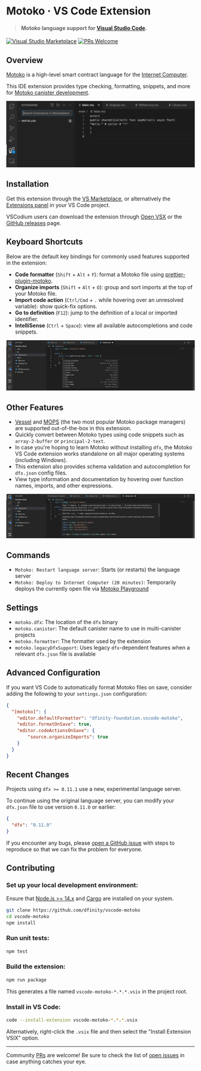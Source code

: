 # Motoko &middot; VS Code Extension

> #### Motoko language support for [Visual Studio Code](https://code.visualstudio.com/).

[![Visual Studio Marketplace](https://img.shields.io/visual-studio-marketplace/v/dfinity-foundation.vscode-motoko?color=brightgreen&logo=visual-studio-code)](https://marketplace.visualstudio.com/items?itemName=dfinity-foundation.vscode-motoko)
[![PRs Welcome](https://img.shields.io/badge/PRs-welcome-brightgreen.svg)](https://github.com/dfinity/prettier-plugin-motoko/issues)

## Overview

[Motoko](https://github.com/dfinity/motoko) is a high-level smart contract language for the [Internet Computer](https://internetcomputer.org/).

This IDE extension provides type checking, formatting, snippets, and more for [Motoko canister development](https://internetcomputer.org/docs/current/developer-docs/build/cdks/motoko-dfinity/motoko/).

[![Showcase](https://github.com/dfinity/vscode-motoko/raw/master/guide/assets/intro.webp)](https://marketplace.visualstudio.com/items?itemName=dfinity-foundation.vscode-motoko)

## Installation

Get this extension through the [VS Marketplace](https://marketplace.visualstudio.com/items?itemName=dfinity-foundation.vscode-motoko), or alternatively the [Extensions panel](https://code.visualstudio.com/docs/editor/extension-marketplace) in your VS Code project.

VSCodium users can download the extension through [Open VSX](https://open-vsx.org/extension/dfinity-foundation/vscode-motoko) or the [GitHub releases](https://github.com/dfinity/vscode-motoko/releases) page.

## Keyboard Shortcuts

Below are the default key bindings for commonly used features supported in the extension:

- **Code formatter** (`Shift` + `Alt` + `F`): format a Motoko file using [prettier-plugin-motoko](https://github.com/dfinity/prettier-plugin-motoko).
- **Organize imports** (`Shift` + `Alt` + `O`): group and sort imports at the top of your Motoko file.
- **Import code action** (`Ctrl/Cmd` + `.` while hovering over an unresolved variable): show quick-fix options. 
- **Go to definition** (`F12`): jump to the definition of a local or imported identifier.
- **IntelliSense** (`Ctrl` + `Space`): view all available autocompletions and code snippets. 

[![Snippets](https://github.com/dfinity/vscode-motoko/raw/master/guide/assets/snippets.png)](https://marketplace.visualstudio.com/items?itemName=dfinity-foundation.vscode-motoko)

## Other Features

- [Vessel](https://github.com/dfinity/vessel) and [MOPS](https://mops.one/) (the two most popular Motoko package managers) are supported out-of-the-box in this extension. 
- Quickly convert between Motoko types using code snippets such as `array-2-buffer` or `principal-2-text`.
- In case you're hoping to learn Motoko without installing `dfx`, the Motoko VS Code extension works standalone on all major operating systems (including Windows). 
- This extension also provides schema validation and autocompletion for `dfx.json` config files.
- View type information and documentation by hovering over function names, imports, and other expressions.

[![Tooltips](https://github.com/dfinity/vscode-motoko/raw/master/guide/assets/tooltips.png)](https://marketplace.visualstudio.com/items?itemName=dfinity-foundation.vscode-motoko)

## Commands

- `Motoko: Restart language server`: Starts (or restarts) the language server
- `Motoko: Deploy to Internet Computer (20 minutes)`: Temporarily deploys the currently open file via [Motoko Playground](https://m7sm4-2iaaa-aaaab-qabra-cai.raw.ic0.app/)

## Settings

- `motoko.dfx`: The location of the `dfx` binary
- `motoko.canister`: The default canister name to use in multi-canister projects
- `motoko.formatter`: The formatter used by the extension
- `motoko.legacyDfxSupport`: Uses legacy `dfx`-dependent features when a relevant `dfx.json` file is available

## Advanced Configuration

If you want VS Code to automatically format Motoko files on save, consider adding the following to your `settings.json` configuration:

```json
{
  "[motoko]": {
    "editor.defaultFormatter": "dfinity-foundation.vscode-motoko",
    "editor.formatOnSave": true,
    "editor.codeActionsOnSave": {
        "source.organizeImports": true
    }
  }
}
```

## Recent Changes

Projects using `dfx >= 0.11.1` use a new, experimental language server.

To continue using the original language server, you can modify your `dfx.json` file to use version `0.11.0` or earlier:

```json
{
  "dfx": "0.11.0"
}
```

If you encounter any bugs, please [open a GitHub issue](https://github.com/dfinity/vscode-motoko/issues) with steps to reproduce so that we can fix the problem for everyone. 

## Contributing

### Set up your local development environment:

Ensure that [Node.js >= 14.x](https://nodejs.org/en/) and [Cargo](https://doc.rust-lang.org/cargo/getting-started/installation.html) are installed on your system.

```bash
git clone https://github.com/dfinity/vscode-motoko
cd vscode-motoko
npm install
```

### Run unit tests:

```bash
npm test
```

### Build the extension:

```bash
npm run package
```

This generates a file named `vscode-motoko-*.*.*.vsix` in the project root.

### Install in VS Code:

```bash
code --install-extension vscode-motoko-*.*.*.vsix
```

Alternatively, right-click the `.vsix` file and then select the "Install Extension VSIX" option.

---

Community [PRs](https://github.com/dfinity/vscode-motoko/pulls) are welcome! Be sure to check the list of [open issues](https://github.com/dfinity/vscode-motoko/issues) in case anything catches your eye.
